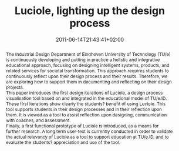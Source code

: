 ---
members: ["PLevy"]
slug: luciole-lighting-up-the-design-process
title: "Luciole, lighting up the design process"
layout: publi
searchFilter: Publication
searchWeight: 8
publitype: inproceedings
subsection: conference
perceiving-the-invisible: true
institution:
    heig: 1
    logo: TUe
    short: 'TU/e'
    name: "Eindhoven University of Technology"
    web: "https://www.tue.nl/en/"
    colo: "#c72125"
chaire: false
date: 2011-06-14T21:43:41+02:00
citation:
    authors:
        1: ["Levy", "Pierre", "P."]
        2: ["Wijnen", "Josje", "J."]
        3: ["Hummels", "Caroline", "C.C.M."]
        4: ["Vinke", "Diana", "A.A."]
    year: 2011
    title: "Luciole, lighting up the design process"
    proceedings: "the Proceedings of 9th ACM SIGCHI Italian Chapter International Conference on Computer-Human Interaction Facing Complexity - CHItaly"
    editors:
        1: ["Marti", "Patricia", "P."]
        2: ["Soro", "A.", "A."]
        3: ["Gamberini", "L.", "L."]
        4: ["Bagnara", "S.", "S."]
    firstpage: "103"
    lastpage: "107"
    publisher: ["ACM", "Alghero, Italy"]
    doi: "10.1145/2037296.2037323"
reference: "Lévy, P., Wijnen, J., Hummels, C.C.M., & Vinke, A.A. (2011). Luciole, lighting up the design process. In P., Marti, A., Soro, L., Gamberini, & S., Bagnara (Eds.), the Proceedings of 9th ACM SIGCHI Italian Chapter International Conference on Computer-Human Interaction Facing Complexity - CHItaly (pp 103). Alghero, Italy: ACM. http://dx.doi.org/10.1145/2037296.2037323"
abstract: "The Industrial Design Department of Eindhoven University of Technology (TU/e) is continuously developing and putting in practice a holistic and integrative educational approach, focusing on designing intelligent systems, products, and related services for societal transformation. This approach requires students to continuously reflect upon their design process and their results. Therefore, we are exploring how to support them in documenting and reflecting on their design projects.<br/>
This paper introduces the first design iterations of Luciole, a design process visualisation tool based on and integrated in the educational model of TU/e.ID. These first iterations show clearly the students? benefit of using Luciole. This tool supports students in their design processes and in their reflection upon them. It is viewed as a tool to assist reflection upon designing, communication with coaches, and assessment.<br/>
Finally, a first functional prototype of Luciole is introduced, as a means for further research. A long term user-test is currently conducted in order to validate the actual relevancy of Luciole as a tool to support education at TU/e.ID, and to evaluate the students? appreciation and use of the tool."
link:
    1: ["paper", "paper", "https://1drv.ms/b/s!AnQx_v88q65Qv4Rueyse4XRbopVMvQ?e=7J5q1M"]
    5: ["dissertation", "dissertation", "https://dl.acm.org/doi/10.1145/2037296.2037323"]
---